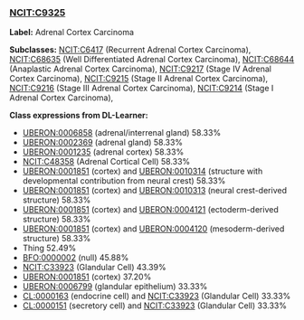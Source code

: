 
### [NCIT:C9325](http://purl.obolibrary.org/obo/NCIT_C9325)
**Label:** Adrenal Cortex Carcinoma

**Subclasses:** [NCIT:C6417](http://purl.obolibrary.org/obo/NCIT_C6417) (Recurrent Adrenal Cortex Carcinoma), [NCIT:C68635](http://purl.obolibrary.org/obo/NCIT_C68635) (Well Differentiated Adrenal Cortex Carcinoma), [NCIT:C68644](http://purl.obolibrary.org/obo/NCIT_C68644) (Anaplastic Adrenal Cortex Carcinoma), [NCIT:C9217](http://purl.obolibrary.org/obo/NCIT_C9217) (Stage IV Adrenal Cortex Carcinoma), [NCIT:C9215](http://purl.obolibrary.org/obo/NCIT_C9215) (Stage II Adrenal Cortex Carcinoma), [NCIT:C9216](http://purl.obolibrary.org/obo/NCIT_C9216) (Stage III Adrenal Cortex Carcinoma), [NCIT:C9214](http://purl.obolibrary.org/obo/NCIT_C9214) (Stage I Adrenal Cortex Carcinoma), 

**Class expressions from DL-Learner:**

- [UBERON:0006858](http://purl.obolibrary.org/obo/UBERON_0006858) (adrenal/interrenal gland) 58.33%
- [UBERON:0002369](http://purl.obolibrary.org/obo/UBERON_0002369) (adrenal gland) 58.33%
- [UBERON:0001235](http://purl.obolibrary.org/obo/UBERON_0001235) (adrenal cortex) 58.33%
- [NCIT:C48358](http://purl.obolibrary.org/obo/NCIT_C48358) (Adrenal Cortical Cell) 58.33%
- [UBERON:0001851](http://purl.obolibrary.org/obo/UBERON_0001851) (cortex) and [UBERON:0010314](http://purl.obolibrary.org/obo/UBERON_0010314) (structure with developmental contribution from neural crest) 58.33%
- [UBERON:0001851](http://purl.obolibrary.org/obo/UBERON_0001851) (cortex) and [UBERON:0010313](http://purl.obolibrary.org/obo/UBERON_0010313) (neural crest-derived structure) 58.33%
- [UBERON:0001851](http://purl.obolibrary.org/obo/UBERON_0001851) (cortex) and [UBERON:0004121](http://purl.obolibrary.org/obo/UBERON_0004121) (ectoderm-derived structure) 58.33%
- [UBERON:0001851](http://purl.obolibrary.org/obo/UBERON_0001851) (cortex) and [UBERON:0004120](http://purl.obolibrary.org/obo/UBERON_0004120) (mesoderm-derived structure) 58.33%
- Thing 52.49%
- [BFO:0000002](http://purl.obolibrary.org/obo/BFO_0000002) (null) 45.88%
- [NCIT:C33923](http://purl.obolibrary.org/obo/NCIT_C33923) (Glandular Cell) 43.39%
- [UBERON:0001851](http://purl.obolibrary.org/obo/UBERON_0001851) (cortex) 37.20%
- [UBERON:0006799](http://purl.obolibrary.org/obo/UBERON_0006799) (glandular epithelium) 33.33%
- [CL:0000163](http://purl.obolibrary.org/obo/CL_0000163) (endocrine cell) and [NCIT:C33923](http://purl.obolibrary.org/obo/NCIT_C33923) (Glandular Cell) 33.33%
- [CL:0000151](http://purl.obolibrary.org/obo/CL_0000151) (secretory cell) and [NCIT:C33923](http://purl.obolibrary.org/obo/NCIT_C33923) (Glandular Cell) 33.33%


